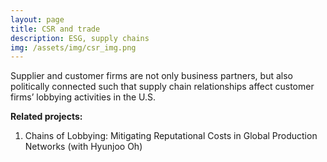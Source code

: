 ```yaml
---
layout: page
title: CSR and trade 
description: ESG, supply chains
img: /assets/img/csr_img.png
---
```


Supplier and customer firms are not only business partners, but also politically connected such that supply chain relationships affect customer firms’ lobbying activities in the U.S.  

**Related projects:**

 1. Chains of Lobbying: Mitigating Reputational Costs in Global Production Networks (with Hyunjoo Oh)
